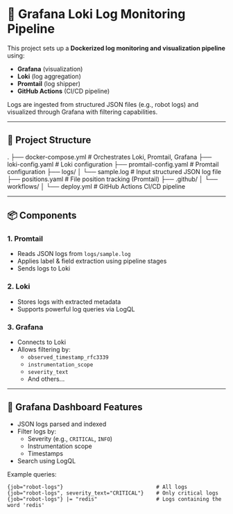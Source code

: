 # 🚀 Grafana Loki Log Monitoring Pipeline

This project sets up a **Dockerized log monitoring and visualization pipeline** using:

- **Grafana** (visualization)
- **Loki** (log aggregation)
- **Promtail** (log shipper)
- **GitHub Actions** (CI/CD pipeline)

Logs are ingested from structured JSON files (e.g., robot logs) and visualized through Grafana with filtering capabilities.

---

## 📁 Project Structure
.
├── docker-compose.yml # Orchestrates Loki, Promtail, Grafana
├── loki-config.yaml # Loki configuration
├── promtail-config.yaml # Promtail configuration
├── logs/
│ └── sample.log # Input structured JSON log file
├── positions.yaml # File position tracking (Promtail)
├── .github/
│ └── workflows/
│ └── deploy.yml # GitHub Actions CI/CD pipeline


---

## 📦 Components

### 1. **Promtail**
- Reads JSON logs from `logs/sample.log`
- Applies label & field extraction using pipeline stages
- Sends logs to Loki

### 2. **Loki**
- Stores logs with extracted metadata
- Supports powerful log queries via LogQL

### 3. **Grafana**
- Connects to Loki
- Allows filtering by:
  - `observed_timestamp_rfc3339`
  - `instrumentation_scope`
  - `severity_text`
  - And others...

---

## 📸 Grafana Dashboard Features

- JSON logs parsed and indexed
- Filter logs by:
  - Severity (e.g., `CRITICAL`, `INFO`)
  - Instrumentation scope
  - Timestamps
- Search using LogQL

Example queries:
```logql
{job="robot-logs"}                              # All logs
{job="robot-logs", severity_text="CRITICAL"}    # Only critical logs
{job="robot-logs"} |= "redis"                   # Logs containing the word 'redis'

